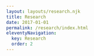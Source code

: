 ```yaml
---
layout: layouts/research.njk
title: Research
date: 2017-01-01
permalink: /research/index.html
eleventyNavigation:
  key: Research
  order: 2
---
```


